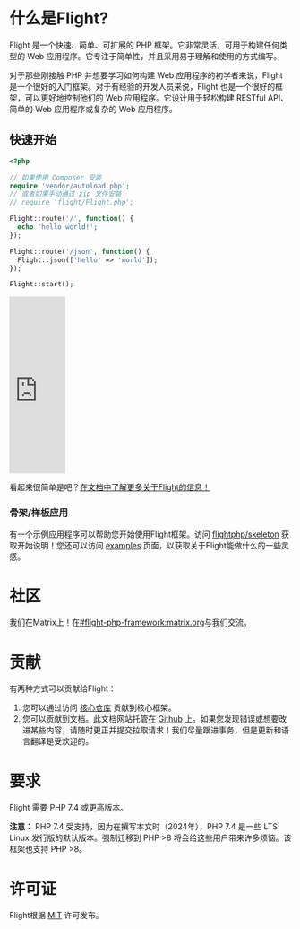 # 什么是Flight?

Flight 是一个快速、简单、可扩展的 PHP 框架。它非常灵活，可用于构建任何类型的 Web 应用程序。它专注于简单性，并且采用易于理解和使用的方式编写。

对于那些刚接触 PHP 并想要学习如何构建 Web 应用程序的初学者来说，Flight 是一个很好的入门框架。对于有经验的开发人员来说，Flight 也是一个很好的框架，可以更好地控制他们的 Web 应用程序。它设计用于轻松构建 RESTful API、简单的 Web 应用程序或复杂的 Web 应用程序。

## 快速开始

```php
<?php

// 如果使用 Composer 安装
require 'vendor/autoload.php';
// 或者如果手动通过 zip 文件安装
// require 'flight/Flight.php';

Flight::route('/', function() {
  echo 'hello world!';
});

Flight::route('/json', function() {
  Flight::json(['hello' => 'world']);
});

Flight::start();
```

<div class="video-container">
	<iframe width="100vw" height="315" src="https://www.youtube.com/embed/VCztp1QLC2c?si=W3fSWEKmoCIlC7Z5" title="YouTube video player" frameborder="0" allow="accelerometer; autoplay; clipboard-write; encrypted-media; gyroscope; picture-in-picture; web-share" allowfullscreen></iframe>
</div>

看起来很简单是吧？[在文档中了解更多关于Flight的信息！](learn)

### 骨架/样板应用

有一个示例应用程序可以帮助您开始使用Flight框架。访问 [flightphp/skeleton](https://github.com/flightphp/skeleton) 获取开始说明！您还可以访问 [examples](examples) 页面，以获取关于Flight能做什么的一些灵感。

# 社区

我们在Matrix上！在[#flight-php-framework:matrix.org](https://matrix.to/#/#flight-php-framework:matrix.org)与我们交流。

# 贡献

有两种方式可以贡献给Flight：

1. 您可以通过访问 [核心仓库](https://github.com/flightphp/core) 贡献到核心框架。
1. 您可以贡献到文档。此文档网站托管在 [Github](https://github.com/flightphp/docs) 上。如果您发现错误或想要改进某些内容，请随时更正并提交拉取请求！我们尽量跟进事务，但是更新和语言翻译是受欢迎的。

# 要求

Flight 需要 PHP 7.4 或更高版本。

**注意：** PHP 7.4 受支持，因为在撰写本文时（2024年），PHP 7.4 是一些 LTS Linux 发行版的默认版本。强制迁移到 PHP >8 将会给这些用户带来许多烦恼。该框架也支持 PHP >8。

# 许可证

Flight根据 [MIT](https://github.com/flightphp/core/blob/master/LICENSE) 许可发布。